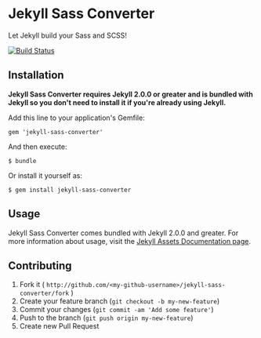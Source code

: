 # Jekyll Sass Converter

Let Jekyll build your Sass and SCSS!

[![Build Status](https://travis-ci.org/jekyll/jekyll-sass-converter.png?branch=master)](https://travis-ci.org/jekyll/jekyll-sass-converter)

## Installation

**Jekyll Sass Converter requires Jekyll 2.0.0 or greater and is bundled
with Jekyll so you don't need to install it if you're already using Jekyll.**

Add this line to your application's Gemfile:

    gem 'jekyll-sass-converter'

And then execute:

    $ bundle

Or install it yourself as:

    $ gem install jekyll-sass-converter

## Usage

Jekyll Sass Converter comes bundled with Jekyll 2.0.0 and greater. For more
information about usage, visit the [Jekyll Assets Documentation
page](http://jekyllrb.com/docs/assets/).

## Contributing

1. Fork it ( `http://github.com/<my-github-username>/jekyll-sass-converter/fork` )
2. Create your feature branch (`git checkout -b my-new-feature`)
3. Commit your changes (`git commit -am 'Add some feature'`)
4. Push to the branch (`git push origin my-new-feature`)
5. Create new Pull Request
